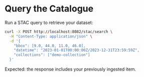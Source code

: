 # Query the Catalogue

Run a STAC query to retrieve your dataset:

```bash
curl -X POST http://localhost:8082/stac/search \
  -H "Content-Type: application/json" \
  -d '{
    "bbox": [9.0, 44.0, 11.0, 46.0],
    "datetime": "2023-01-01T00:00:00Z/2023-12-31T23:59:59Z",
    "collections": ["demo-collection"]
  }'
```

Expected: the response includes your previously ingested item.

